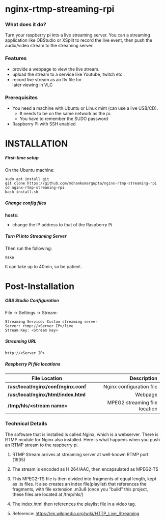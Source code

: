 # nginx-rtmp-streaming-rpi

### What does it do?
Turn your raspberry pi into a live streaming server. You can a streaming application like OBStudio or XSplit to record the live event, then push the audio/video stream to the streaming server.

### Features
- provide a webpage to view the live 
  stream.
- upload the stream to a service like
  Youtube, twitch etc.
- record live stream as an flv file for  
  later viewing in VLC

### Prerequisites
- You need a machine with Ubuntu or Linux mint (can use a live USB/CD). 
    * It needs to be on the same network 
      as the pi.
    * You have to remember the SUDO 
      password
- Raspberry Pi with SSH enabled

# INSTALLATION

##### First-time setup
On the Ubuntu machine:

```
sudo apt install git
git clone https://github.com/mohankumargupta/nginx-rtmp-streaming-rpi
cd nginx-rtmp-streaming-rpi
bash install.sh
```

##### Change config files
**hosts**: 
 - change the IP address to that of the
   Raspberry Pi


##### Turn Pi into Streaming Server
Then run the following:

```
make
```

It can take up to 40min, so be patient.

# Post-Installation

##### OBS Studio Configuration
File -> Settings -> Stream:
```
Streaming Service: Custom streaming server
Server: rtmp://<Server IP>/live
Stream Key: <Stream key>
```

##### Streaming URL

```
http://<Server IP>
```

##### Raspberry Pi file locations
| File Location | Description |
| ------------- | -----------:|
| **/usr/local/nginx/conf/nginx.conf** | Nginx configuration file |
| **/usr/local/nginx/html/index.html** | Webpage | 
| **/tmp/hls/&lt;stream name&gt;** | MPEG2 streaming file location | 



### Technical Details
The software that is installed is called Nginx, which is a webserver. There is RTMP module for Nginx also installed. Here is what happens when you push an RTMP stream to the raspberry pi.

1. RTMP Stream arrives at streaming server at well-known RTMP port (1935)

2. The stream is encoded as H.264/AAC, then encapsulated as MPEG2-TS

3. This MPEG2-TS file is then divided into fragments of equal length, kept as .ts files. It also creates an index file(playlist) that references the fragments, with file extension .m3u8
 (once you "build" this project, these files are located at /tmp/hls/<stream name>)

4. The index.html then references the playlist file in a video tag.

5. Reference: https://en.wikipedia.org/wiki/HTTP_Live_Streaming




